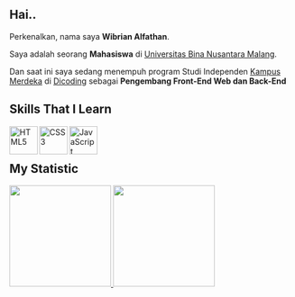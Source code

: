 ## Hai..

Perkenalkan, nama saya **Wibrian Alfathan**.

Saya adalah seorang **Mahasiswa** di [Universitas Bina Nusantara Malang](https://binus.ac.id/malang/).

Dan saat ini saya sedang menempuh program Studi Independen [Kampus Merdeka](https://kampusmerdeka.kemdikbud.go.id/) di [Dicoding](https://www.dicoding.com/) sebagai **Pengembang Front-End Web dan Back-End**

## Skills That I Learn
<img align="left" alt="HTML5" title="HTML5" width="50px" height="50px" src="https://upload.wikimedia.org/wikipedia/commons/6/61/HTML5_logo_and_wordmark.svg" />
<img align="left" alt="CSS3" title="CSS3" width="50px" height="50px" src="https://upload.wikimedia.org/wikipedia/commons/d/d5/CSS3_logo_and_wordmark.svg" />
<img align="left" alt="JavaScript" title="JavaScript" width="50px" heigth="50px" src="https://upload.wikimedia.org/wikipedia/commons/9/99/Unofficial_JavaScript_logo_2.svg" />
<br />
<br />

## My Statistic
<p align="left">
<a href="https://github.com/Wibrian">
  <img height="180em" src="https://github-readme-stats-eight-theta.vercel.app/api?username=Wibrian&show_icons=true&theme=midnight-purple&include_all_commits=true&count_private=true"/>
  <img height="180em" src="https://github-readme-stats-eight-theta.vercel.app/api/top-langs/?username=Wibrian&layout=compact&langs_count=8&theme=midnight-purple"/>
</a>
</p>

<!---
Wibrian/Wibrian is a ✨ special ✨ repository because its `README.md` (this file) appears on your GitHub profile.
You can click the Preview link to take a look at your changes.
--->
